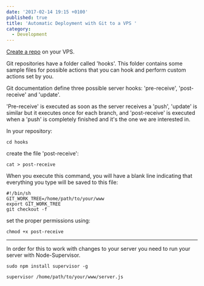 ```yaml
---
date: '2017-02-14 19:15 +0100'
published: true
title: 'Automatic Deployment with Git to a VPS '
category:
  - Development
---
```

[Create a repo](/2017/git-server/) on your VPS.

Git repositories have a folder called 'hooks'. This folder contains some sample files for possible actions that you can hook and perform custom actions set by you.

Git documentation define three possible server hooks: 'pre-receive', 'post-receive' and 'update'. 

'Pre-receive' is executed as soon as the server receives a 'push', 'update' is similar but it executes once for each branch, and 'post-receive' is executed when a 'push' is completely finished and it's the one we are interested in.

 In your repository: 
 
 ```
 cd hooks
 ```

create the file 'post-receive':

```
cat > post-receive
```

When you execute this command, you will have a blank line indicating that everything you type will be saved to this file:

```
#!/bin/sh
GIT_WORK_TREE=/home/path/to/your/www
export GIT_WORK_TREE
git checkout -f
```

set the proper permissions using:

```
chmod +x post-receive
```

---

In order for this to work with changes to your server you need to run your server with Node-Supervisor.

```
sudo npm install supervisor -g
```

```
supervisor /home/path/to/your/www/server.js
```
